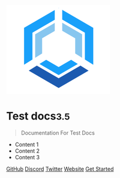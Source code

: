 <!-- _coverpage.md -->

![logo](/docs/_media/LinkwellLogo.png)

# Test docs<small>3.5</small>

> Documentation For Test Docs

- Content 1
- Content 2
- Content 3

[GitHub](https://github.com/LinkWellNodes)
[Discord](https://discord.gg/AJ66pRz4)
[Twitter](https://twitter.com/LinkWell_Nodes)
[Website](https://linkwellnodes.io)
[Get Started](#test-landing-page)

<!-- background image -->

<!-- ![background](_media/Linkwell.png) -->

<!-- background color -->